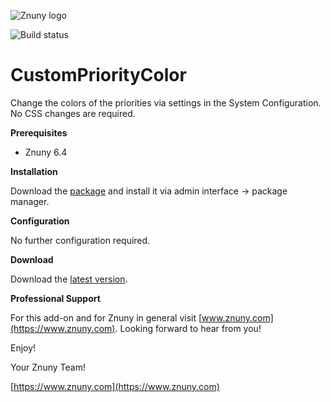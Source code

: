 ![Znuny logo](https://www.znuny.com/assets/images/logo_small.png)


![Build status](https://badge.proxy.znuny.com/Znuny4OTRS-CustomPriorityColor/rel-6_4)

CustomPriorityColor
=================
Change the colors of the priorities via settings in the System Configuration. No CSS changes are required.


**Prerequisites**

- Znuny 6.4

**Installation**

Download the [package](https://addons.znuny.com/api/addon_repos/public/2113/latest) and install it via admin interface -> package manager.

**Configuration**

No further configuration required.

**Download**

Download the [latest version](https://addons.znuny.com/api/addon_repos/public/2113/latest).

**Professional Support**

For this add-on and for Znuny in general visit [www.znuny.com](https://www.znuny.com). Looking forward to hear from you!

Enjoy!

Your Znuny Team!

[https://www.znuny.com](https://www.znuny.com)
